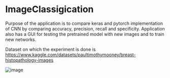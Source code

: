 # ImageClassigication
Purpose of the application is to compare keras and pytorch implementation of CNN by comparing accuracy, precision, recall and specificity. Application also has a GUI for testing the pretrained model with new images and to train new networks.

Dataset on which the experiment is done is https://www.kaggle.com/datasets/paultimothymooney/breast-histopathology-images

![image](https://user-images.githubusercontent.com/33478143/178140013-94b47a5d-dd69-44d1-84c2-d97caf272213.png)
